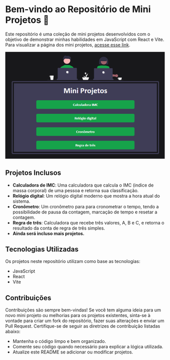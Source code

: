 # Bem-vindo ao Repositório de Mini Projetos 📂

Este repositório é uma coleção de mini projetos desenvolvidos com o objetivo de demonstrar minhas habilidades em JavaScript com React e Vite. Para visualizar a página dos mini projetos, [acesse esse link](https://fatimadachari.github.io/mini-projetos/).

<p >
  <img src="/src/pages/images/imagem-readme.png" alt="Preview do projeto">
</p>

## Projetos Inclusos

- **Calculadora de IMC**: Uma calculadora que calcula o IMC (indice de massa corporal) de uma pessoa e retorna sua classificação.
- **Relógio digital**: Um relógio digital moderno que mostra a hora atual do sistema.
- **Cronômetro**: Um cronômetro para para cronometrar o tempo, tendo a possibilidade de pausa da contagem, marcação de tempo e resetar a contagem. 
- **Regra de três**: Calculadora que recebe três valores, A, B e C, e retorna o resultado da conta de regra de três simples. 
- **Ainda será incluso mais projetos.**

## Tecnologias Utilizadas

Os projetos neste repositório utilizam como base as tecnologias:

- JavaScript
- React
- Vite

## Contribuições

Contribuições são sempre bem-vindas! Se você tem alguma ideia para um novo mini projeto ou melhorias para os projetos existentes, sinta-se à vontade para criar um fork do repositório, fazer suas alterações e enviar um Pull Request. Certifique-se de seguir as diretrizes de contribuição listadas abaixo:

- Mantenha o código limpo e bem organizado.
- Comente seu código quando necessário para explicar a lógica utilizada.
- Atualize este README se adicionar ou modificar projetos.
